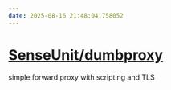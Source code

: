 ```yaml
---
date: 2025-08-16 21:48:04.758052
---
```


# [SenseUnit/dumbproxy](https://github.com/SenseUnit/dumbproxy)

simple forward proxy with scripting and TLS